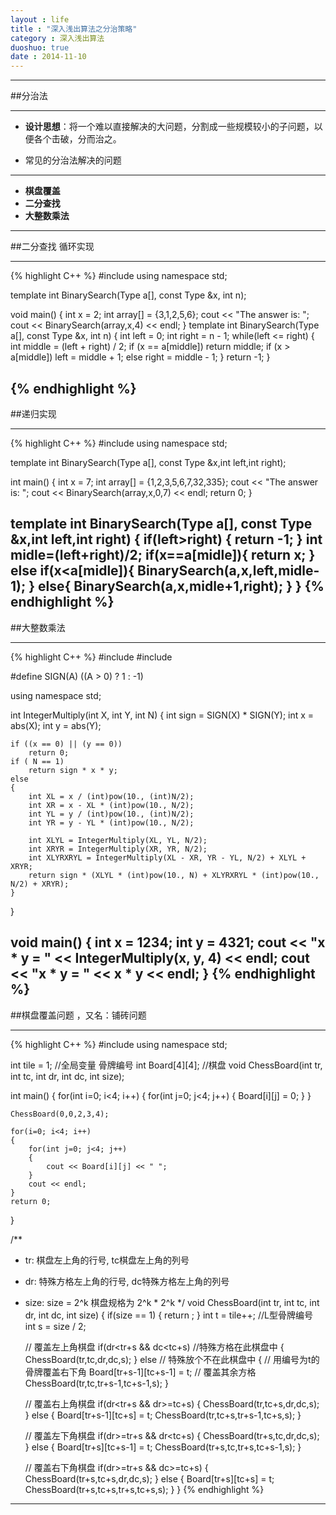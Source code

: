 ```yaml
---
layout : life
title : "深入浅出算法之分治策略"
category : 深入浅出算法
duoshuo: true
date : 2014-11-10
---
```

------------

##分治法

------------

* **设计思想**：将一个难以直接解决的大问题，分割成一些规模较小的子问题，以便各个击破，分而治之。

* 常见的分治法解决的问题

--------------
 * **棋盘覆盖**
 * **二分查找**
 * **大整数乘法**

------------
 
##二分查找 循环实现

-----------
 {% highlight C++ %}
#include <iostream>
using namespace std;

template <class Type>
int BinarySearch(Type a[], const Type &x, int n);

void main()
{
	int x = 2;
	int array[] = {3,1,2,5,6};
	cout << "The answer is: ";
	cout << BinarySearch(array,x,4) << endl;
}
template <class Type>
int BinarySearch(Type a[], const Type &x, int n)
{
	int left = 0;
	int right = n - 1;
	while(left <= right)
	{
		int middle = (left + right) / 2;
		if (x == a[middle])
			return middle;
		if (x > a[middle])
			left = middle + 1;
		else
			right = middle - 1;
	}
	return -1;
}

{% endhighlight %}
-----------

##递归实现

-----------
 {% highlight C++ %}
#include <iostream>
using namespace std;

template <class Type>
int BinarySearch(Type a[], const Type &x,int left,int right);

int main()
{
	int x = 7;
	int array[] = {1,2,3,5,6,7,32,335};
	cout << "The answer is: ";
	cout << BinarySearch(array,x,0,7) << endl;
	return 0;
}

template <class Type>
int BinarySearch(Type a[], const Type &x,int left,int right)
{
    if(left>right)
    {
        return -1;
    }
        int midle=(left+right)/2;
        if(x==a[midle]){
            return x;
        }
        else if(x<a[midle]){
            BinarySearch(a,x,left,midle-1);
        } else{
            BinarySearch(a,x,midle+1,right);
        }
}
{% endhighlight %}
-----------

##大整数乘法

-----------

 {% highlight C++ %}
#include <iostream>
#include <cmath>

#define SIGN(A) ((A > 0) ? 1 : -1)

using namespace std;

int IntegerMultiply(int X, int Y, int N)
{
	int sign = SIGN(X) * SIGN(Y);
	int x = abs(X);
	int y = abs(Y);

	if ((x == 0) || (y == 0))
		return 0;
	if ( N == 1)
		return sign * x * y;
	else
	{
		int XL = x / (int)pow(10., (int)N/2);
		int XR = x - XL * (int)pow(10., N/2);
		int YL = y / (int)pow(10., (int)N/2);
		int YR = y - YL * (int)pow(10., N/2);

		int XLYL = IntegerMultiply(XL, YL, N/2);
		int XRYR = IntegerMultiply(XR, YR, N/2);
		int XLYRXRYL = IntegerMultiply(XL - XR, YR - YL, N/2) + XLYL + XRYR;
		return sign * (XLYL * (int)pow(10., N) + XLYRXRYL * (int)pow(10., N/2) + XRYR);
	}
}

void main()
{
	int x = 1234;
	int y = 4321;
	cout << "x * y = " << IntegerMultiply(x, y, 4) << endl;
	cout << "x * y = " << x * y << endl;
}
{% endhighlight %}
-----------

##棋盘覆盖问题 ，又名：铺砖问题

-----------
 {% highlight C++ %}
#include <iostream>
using namespace std;

int tile = 1; //全局变量 骨牌编号
int Board[4][4]; //棋盘
void ChessBoard(int tr, int tc, int dr, int dc, int size);

int main()
{
	for(int i=0; i<4; i++)
	{
		for(int j=0; j<4; j++)
		{
			Board[i][j] = 0;
		}
	}

	ChessBoard(0,0,2,3,4);

	for(i=0; i<4; i++)
	{
		for(int j=0; j<4; j++)
		{
			cout << Board[i][j] << " ";
		}
		cout << endl;
	}
	return 0;
}

/**
 * tr: 棋盘左上角的行号, tc棋盘左上角的列号 
 * dr: 特殊方格左上角的行号, dc特殊方格左上角的列号
 * size: size = 2^k 棋盘规格为 2^k * 2^k
 */
void ChessBoard(int tr, int tc, int dr, int dc, int size)
{
	if(size == 1)
	{
		return ;
	}
	int t = tile++;  //L型骨牌编号
	int s = size / 2;

	// 覆盖左上角棋盘
	if(dr<tr+s && dc<tc+s) //特殊方格在此棋盘中
	{
		ChessBoard(tr,tc,dr,dc,s);
	}
	else // 特殊放个不在此棋盘中
	{
		// 用编号为t的骨牌覆盖右下角
		Board[tr+s-1][tc+s-1] = t;
		// 覆盖其余方格
		ChessBoard(tr,tc,tr+s-1,tc+s-1,s);
	}

	// 覆盖右上角棋盘
	if(dr<tr+s && dr>=tc+s)
	{
		ChessBoard(tr,tc+s,dr,dc,s);
	}
	else
	{
		Board[tr+s-1][tc+s] = t;
		ChessBoard(tr,tc+s,tr+s-1,tc+s,s);
	}

	// 覆盖左下角棋盘
	if(dr>=tr+s && dr<tc+s)
	{
		ChessBoard(tr+s,tc,dr,dc,s);
	}
	else
	{
		Board[tr+s][tc+s-1] = t;
		ChessBoard(tr+s,tc,tr+s,tc+s-1,s);
	}

	// 覆盖右下角棋盘
	if(dr>=tr+s && dc>=tc+s)
	{
		ChessBoard(tr+s,tc+s,dr,dc,s);
	}
	else
	{
		Board[tr+s][tc+s] = t;
		ChessBoard(tr+s,tc+s,tr+s,tc+s,s);
	}
}
{% endhighlight %}
-----------